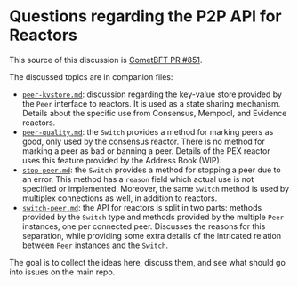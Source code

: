 # Questions regarding the P2P API for Reactors

This source of this discussion is [CometBFT PR #851][pr-851].

The discussed topics are in companion files:

- [`peer-kvstore.md`](./peer-kvstore.md): discussion regarding the key-value
  store provided by the `Peer` interface to reactors. It is used as a state
  sharing mechanism. Details about the specific use from Consensus, Mempool,
  and Evidence reactors.
- [`peer-quality.md`](./peer-quality.md): the `Switch` provides a method for
  marking peers as good, only used by the consensus reactor. There is no method
  for marking a peer as bad or banning a peer. Details of the PEX reactor uses
  this feature provided by the Address Book (WIP).
- [`stop-peer.md`](./stop-peer.md): the `Switch` provides a method for stopping
  a peer due to an error. This method has a `reason` field which actual use is
  not specified or implemented. Moreover, the same `Switch` method is used by
  multiplex connections as well, in addition to reactors.
- [`switch-peer.md`](./switch-peer.md): the API for reactors is split in two
  parts: methods provided by the `Switch` type and methods provided by the
  multiple `Peer` instances, one per connected peer. Discusses the reasons for
  this separation, while providing some extra details of the intricated
  relation between `Peer` instances and the `Switch`.

The goal is to collect the ideas here, discuss them, and see what should go into issues on the main repo.

[pr-851]: https://github.com/cometbft/cometbft/pull/851
